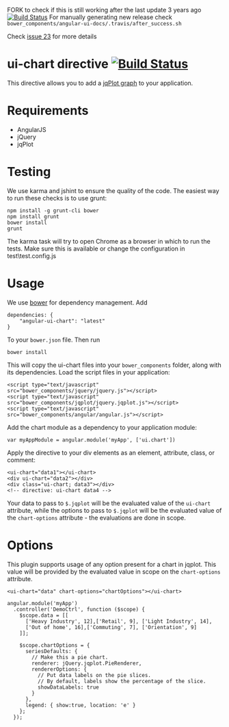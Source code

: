 FORK to check if this is still working after the last update 3 years ago
[![Build Status](https://travis-ci.org/shadiakiki1986/ui-chart.png?branch=master)](https://travis-ci.org/shadiakiki1986/ui-chart)
For manually generating new release check `bower_components/angular-ui-docs/.travis/after_success.sh`

Check [issue 23](https://github.com/angular-ui/ui-chart/issues/23) for more details

# ui-chart directive [![Build Status](https://travis-ci.org/angular-ui/ui-chart.png?branch=master)](https://travis-ci.org/angular-ui/ui-chart)

This directive allows you to add a [jqPlot graph](http://www.jqplot.com/) to your application.

# Requirements

- AngularJS
- jQuery
- jqPlot

# Testing

We use karma and jshint to ensure the quality of the code.  The easiest way to run these checks is to use grunt:

    npm install -g grunt-cli bower
    npm install grunt
    bower install
    grunt

The karma task will try to open Chrome as a browser in which to run the tests. Make sure this is available or change the configuration in test\test.config.js

# Usage

We use [bower](http://twitter.github.com/bower/) for dependency management.  Add

    dependencies: {
        "angular-ui-chart": "latest"
    }

To your `bower.json` file. Then run

    bower install

This will copy the ui-chart files into your `bower_components` folder, along with its dependencies. Load the script files in your application:

    <script type="text/javascript" src="bower_components/jquery/jquery.js"></script>
    <script type="text/javascript" src="bower_components/jqplot/jquery.jqplot.js"></script>
    <script type="text/javascript" src="bower_components/angular/angular.js"></script>

Add the chart module as a dependency to your application module:

    var myAppModule = angular.module('myApp', ['ui.chart'])

Apply the directive to your div elements as an element, attribute, class, or comment:

    <ui-chart="data1"></ui-chart>
    <div ui-chart="data2"></div>
    <div class="ui-chart; data3"></div>
    <!-- directive: ui-chart data4 -->

Your data to pass to `$.jqplot` will be the evaluated value of the `ui-chart` attribute, while the options to pass to `$.jqplot` will be the evaluated value of the `chart-options` attribute - the evaluations are done in scope.

# Options

This plugin supports usage of any option present for a chart in jqplot.  This value will be provided by the evaluated value in scope on the `chart-options` attribute.

    <ui-chart="data" chart-options="chartOptions"></ui-chart>

    angular.module('myApp')
      .controller('DemoCtrl', function ($scope) {
        $scope.data = [[
          ['Heavy Industry', 12],['Retail', 9], ['Light Industry', 14], 
          ['Out of home', 16],['Commuting', 7], ['Orientation', 9]
        ]];

        $scope.chartOptions = { 
          seriesDefaults: {
            // Make this a pie chart.
            renderer: jQuery.jqplot.PieRenderer, 
            rendererOptions: {
              // Put data labels on the pie slices.
              // By default, labels show the percentage of the slice.
              showDataLabels: true
            }
          }, 
          legend: { show:true, location: 'e' }
        };
      });
